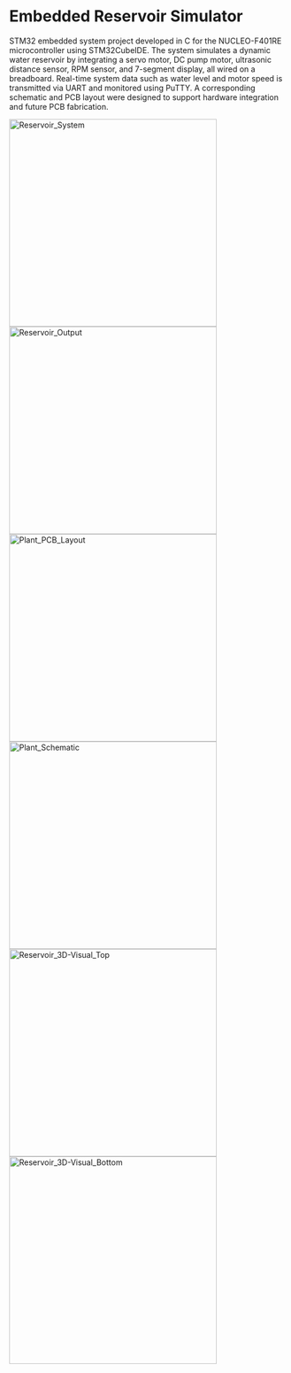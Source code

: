 # Embedded Reservoir Simulator
STM32 embedded system project developed in C for the NUCLEO-F401RE microcontroller using STM32CubeIDE. The system simulates a dynamic water reservoir by integrating a servo motor, DC pump motor, ultrasonic distance sensor, RPM sensor, and 7-segment display, all wired on a breadboard. Real-time system data such as water level and motor speed is transmitted via UART and monitored using PuTTY. A corresponding schematic and PCB layout were designed to support hardware integration and future PCB fabrication. 

<img width="375" alt="Reservoir_System" src="https://github.com/user-attachments/assets/2bc2be93-436a-4423-b621-2b746e28418c" />
<img width="375" alt="Reservoir_Output" src="https://github.com/user-attachments/assets/5ff2ab29-41d3-4091-a65f-d980f05a1503" />
<img width="375" alt="Plant_PCB_Layout" src="https://github.com/user-attachments/assets/b74a7179-4c46-4ce1-83cb-be0c4a8f5a4c" />
<img width="375" alt="Plant_Schematic" src="https://github.com/user-attachments/assets/be5f9e31-02c6-4ddb-88d9-1dd65fd8423a" />
<img width="375" alt="Reservoir_3D-Visual_Top" src="https://github.com/user-attachments/assets/59939424-6e44-4996-b1d9-dcaadcaedd89" />
<img width="375" alt="Reservoir_3D-Visual_Bottom" src="https://github.com/user-attachments/assets/9477b433-ad49-4a5c-8bec-1e663c36220f" />
